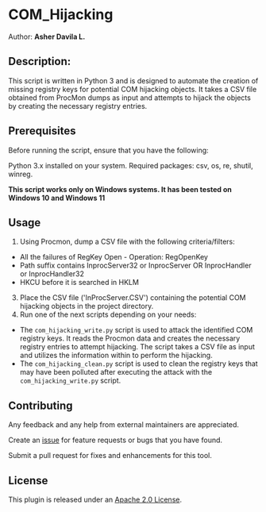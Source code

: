 # COM_Hijacking

Author: **Asher Davila L.**

## Description:

This script is written in Python 3 and is designed to automate the creation of missing registry keys for potential COM hijacking objects. It takes a CSV file obtained from ProcMon dumps as input and attempts to hijack the objects by creating the necessary registry entries.

## Prerequisites
Before running the script, ensure that you have the following:

Python 3.x installed on your system.
Required packages: csv, os, re, shutil, winreg.

**This script works only on Windows systems. It has been tested on Windows 10 and Windows 11**

## Usage

1. Using Procmon, dump a CSV file with the following criteria/filters:
  - All the failures of RegKey Open - Operation: RegOpenKey
  - Path suffix contains InprocServer32 or InprocServer OR InprocHandler or InprocHandler32
  - HKCU before it is searched in HKLM
3. Place the CSV file ('InProcServer.CSV') containing the potential COM hijacking objects in the project directory.
4. Run one of the next scripts depending on your needs:
- The `com_hijacking_write.py` script is used to attack the identified COM registry keys. It reads the Procmon data and creates the necessary registry entries to attempt hijacking. The script takes a CSV file as input and utilizes the information within to perform the hijacking.
- The `com_hijacking_clean.py` script is used to clean the registry keys that may have been polluted after executing the attack with the `com_hijacking_write.py` script. 


## Contributing
Any feedback and any help from external maintainers are appreciated.

Create an [issue](https://github.com/AsherDLL/COM_Hijacking/issues) for feature requests or bugs that you have found.

Submit a pull request for fixes and enhancements for this tool.

## License
This plugin is released under an [Apache 2.0 License](https://github.com/AsherDLL/COM_Hijacking/blob/main/LICENSE).
